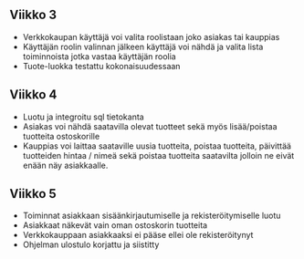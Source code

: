 ## Viikko 3
- Verkkokaupan käyttäjä voi valita roolistaan joko asiakas tai kauppias
- Käyttäjän roolin valinnan jälkeen käyttäjä voi nähdä ja valita lista toiminnoista jotka vastaa käyttäjän roolia 
- Tuote-luokka testattu kokonaisuudessaan

## Viikko 4
- Luotu ja integroitu sql tietokanta 
- Asiakas voi nähdä saatavilla olevat tuotteet sekä myös lisää/poistaa tuotteita ostoskorille 
- Kauppias voi laittaa saataville uusia tuotteita, poistaa tuotteita, päivittää tuotteiden hintaa / nimeä sekä poistaa tuotteita saatavilta jolloin ne eivät enään näy asiakkaalle.

## Viikko 5
- Toiminnat asiakkaan sisäänkirjautumiselle ja rekisteröitymiselle luotu
- Asiakkaat näkevät vain oman ostoskorin tuotteita
- Verkkokauppaan asiakkaaksi ei pääse ellei ole rekisteröitynyt
- Ohjelman ulostulo korjattu ja siistitty
